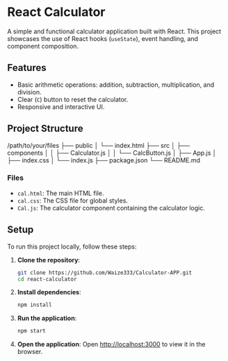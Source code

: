 # React Calculator

A simple and functional calculator application built with React. This project showcases the use of React hooks (`useState`), event handling, and component composition.

## Features

- Basic arithmetic operations: addition, subtraction, multiplication, and division.
- Clear (`C`) button to reset the calculator.
- Responsive and interactive UI.

## Project Structure

/path/to/your/files
├── public
│ └── index.html
├── src
│ ├── components
│ │ ├── Calculator.js
│ │ └── CalcButton.js
│ ├── App.js
│ ├── index.css
│ └── index.js
├── package.json
└── README.md

### Files

- `cal.html`: The main HTML file.
- `cal.css`: The CSS file for global styles.
- `Cal.js`: The calculator component containing the calculator logic.


## Setup

To run this project locally, follow these steps:

1. **Clone the repository**:
    ```bash
    git clone https://github.com/Waize333/Calculator-APP.git
    cd react-calculator
    ```

2. **Install dependencies**:
    ```bash
    npm install
    ```

3. **Run the application**:
    ```bash
    npm start
    ```

4. **Open the application**: 
    Open [http://localhost:3000](http://localhost:3000) to view it in the browser.
